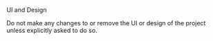UI and Design

Do not make any changes to or remove the UI or design of the project unless explicitly asked to do so.

